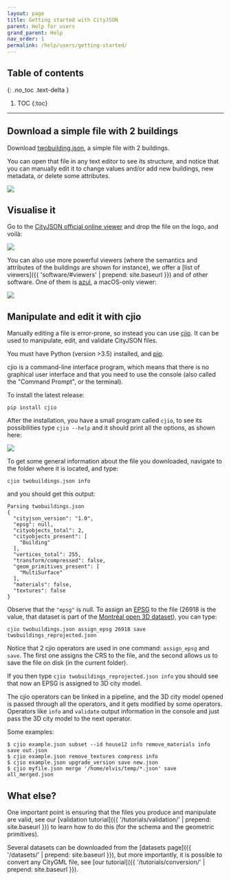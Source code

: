 ```yaml
---
layout: page
title: Getting started with CityJSON
parent: Help for users
grand_parent: Help
nav_order: 1
permalink: /help/users/getting-started/
---
```


## Table of contents
{: .no_toc .text-delta }

1. TOC
{:toc}

---

## Download a simple file with 2 buildings

Download [twobuilding.json](../files/twobuildings.json), a simple file with 2 buildings.

You can open that file in any text editor to see its structure, and notice that you can manually edit it to change values and/or add new buildings, new metadata, or delete some attributes.

![](../files/gs-structure.png)


## Visualise it

Go to the [CityJSON official online viewer](https://viewer.cityjson.org) and drop the file on the logo, and voilà:

![](../files/gs-viewer.png)

You can also use more powerful viewers (where the semantics and attributes of the buildings are shown for instance), we offer a [list of viewers]({{ 'software/#viewers' | prepend: site.baseurl }}) and of other software.
One of them is [azul](https://itunes.apple.com/nl/app/azul/id1173239678?mt=12), a macOS-only viewer:

![](../files/gs-azul.png)


## Manipulate and edit it with cjio

Manually editing a file is error-prone, so instead you can use [cjio](https://github.com/tudelft3d/cjio).
It can be used to manipulate, edit, and validate CityJSON files.

You must have Python (version >3.5) installed, and [pip](https://pypi.org/project/pip/).

cjio is a command-line interface program, which means that there is no graphical user interface and that you need to use the console (also called the "Command Prompt", or the terminal).

To install the latest release:
```
pip install cjio
```

After the installation, you have a small program called `cjio`, to see its possibilities type `cjio --help` and it should print all the options, as shown here:

![](../files/gs-cjiohelp.png)


To get some general information about the file you downloaded, navigate to the folder where it is located, and type:

```
cjio twobuildings.json info
```

and you should get this output:
```
Parsing twobuildings.json
{
  "cityjson_version": "1.0",
  "epsg": null,
  "cityobjects_total": 2,
  "cityobjects_present": [
    "Building"
  ],
  "vertices_total": 255,
  "transform/compressed": false,
  "geom_primitives_present": [
    "MultiSurface"
  ],
  "materials": false,
  "textures": false
}
```
Observe that the `"epsg"` is null.
To assign an [EPSG](https://epsg.io/) to the file (26918 is the value, that dataset is part of the [Montréal open 3D dataset](http://donnees.ville.montreal.qc.ca/dataset/maquette-numerique-batiments-citygml-lod2-avec-textures)), you can type:
```
cjio twobuildings.json assign_epsg 26918 save twobuildings_reprojected.json 
```
Notice that 2 cjio operators are used in one command: `assign_epsg` and `save`.
The first one assigns the CRS to the file, and the second allows us to save the file on disk (in the current folder).

If you then type `cjio twobuildings_reprojected.json info` you should see that now an EPSG is assigned to 3D city model.

The cjio operators can be linked in a pipeline, and the 3D city model opened is passed through all the operators, and it gets modified by some operators.
Operators like `info` and `validate` output information in the console and just pass the 3D city model to the next operator.

Some examples:
```
$ cjio example.json subset --id house12 info remove_materials info save out.json
$ cjio example.json remove_textures compress info
$ cjio example.json upgrade_version save new.json
$ cjio myfile.json merge '/home/elvis/temp/*.json' save all_merged.json
```


## What else?

One important point is ensuring that the files you produce and manipulate are valid, see our [validation tutorial]({{ '/tutorials/validation/' | prepend: site.baseurl }}) to learn how to do this (for the schema and the geometric primitives).

Several datasets can be downloaded from the [datasets page]({{ '/datasets/' | prepend: site.baseurl }}), but more importantly, it is possible to convert any CityGML file, see [our tutorial]({{ '/tutorials/conversion/' | prepend: site.baseurl }}).

